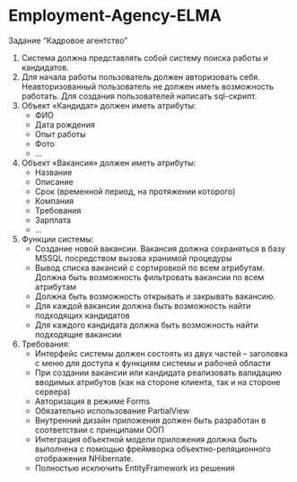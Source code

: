 # Employment-Agency-ELMA

Задание “Кадровое агентство”

1. Система должна представлять собой систему поиска работы и кандидатов.
2. Для начала работы пользователь должен авторизовать себя. Неавторизованный пользователь не должен иметь возможность работать. Для создания пользователей написать sql-скрипт.
3. Объект «Кандидат» должен иметь атрибуты:
    - ФИО
    - Дата рождения
    - Опыт работы
    - Фото
    - …
4. Объект «Вакансия» должен иметь атрибуты:
    - Название
    - Описание
    - Срок (временной период, на протяжении которого)
    - Компания
    - Требования
    - Зарплата
    - …
5. Функции системы:
    - Создание новой вакансии. Вакансия должна сохраняться в базу MSSQL посредством вызова хранимой процедуры
    - Вывод списка вакансий с сортировкой по всем атрибутам. Должна быть возможность фильтровать вакансии по всем атрибутам
    - Должна быть возможность открывать и закрывать вакансию.
    - Для каждой вакансии должна быть возможность найти подходящих кандидатов
    - Для каждого кандидата должна быть возможность найти подходящие вакансии
6. Требования:
    - Интерфейс системы должен состоять из двух частей – заголовка с меню для доступа к функциям системы и рабочей области
    - При создании вакансии или кандидата реализовать валидацию вводимых атрибутов (как на стороне клиента, так и на стороне сервера)
    - Авторизация в режиме Forms
    - Обязательно использование PartialView
    - Внутренний дизайн приложения должен быть разработан в соответствии с принципами ООП
    - Интеграция объектной модели приложения должна быть выполнена с помощью фреймворка объектно-реляционного отображения NHibernate.
    - Полностью исключить EntityFramework из решения
